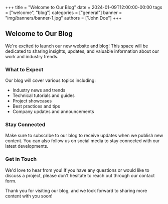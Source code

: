 +++
title = "Welcome to Our Blog"
date = 2024-01-09T12:00:00-00:00
tags = ["welcome", "blog"]
categories = ["general"]
banner = "img/banners/banner-1.jpg"
authors = ["John Doe"]
+++

## Welcome to Our Blog

We're excited to launch our new website and blog! This space will be dedicated to sharing insights, updates, and valuable information about our work and industry trends.

### What to Expect

Our blog will cover various topics including:

* Industry news and trends
* Technical tutorials and guides
* Project showcases
* Best practices and tips
* Company updates and announcements

### Stay Connected

Make sure to subscribe to our blog to receive updates when we publish new content. You can also follow us on social media to stay connected with our latest developments.

### Get in Touch

We'd love to hear from you! If you have any questions or would like to discuss a project, please don't hesitate to reach out through our contact form.

Thank you for visiting our blog, and we look forward to sharing more content with you soon!
